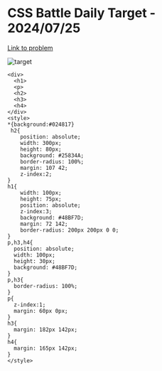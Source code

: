 # CSS Battle Daily Target - 2024/07/25

[Link to problem](https://cssbattle.dev/play/upqEEg4l0MN1kzjv5TsL)

![target](https://firebasestorage.googleapis.com/v0/b/cssbattleapp.appspot.com/o/user%2Fummd3POvEDfFyeFvVdOMG3OOrwE2%2Ftargets%2Ftarget_gnSZ8bi.png?alt=media)

```
<div>
  <h1>
  <p>
  <h2>
  <h3>
  <h4>
</div>
<style>
*{background:#024817}
 h2{
    position: absolute;
    width: 300px;
    height: 80px;
    background: #25834A;
    border-radius: 100%;
    margin: 107 42;
    z-index:2;
}
h1{
    width: 100px;
    height: 75px;
    position: absolute;
    z-index:3;
    background: #48BF7D;
    margin: 72 142;
    border-radius: 200px 200px 0 0;
}
p,h3,h4{
  position: absolute;
  width: 100px;
  height: 30px;
  background: #48BF7D;
}
p,h3{
  border-radius: 100%;
}
p{
  z-index:1;
  margin: 60px 0px;
}
h3{
  margin: 182px 142px;
}
h4{
  margin: 165px 142px;
}
</style>
```
